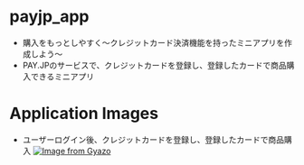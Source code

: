 # payjp_app
* 購入をもっとしやすく〜クレジットカード決済機能を持ったミニアプリを作成しよう〜
* PAY.JPのサービスで、クレジットカードを登録し、登録したカードで商品購入できるミニアプリ


# Application Images
* ユーザーログイン後、クレジットカードを登録し、登録したカードで商品購入
[![Image from Gyazo](https://i.gyazo.com/8106addbbe6e8ea1ab69b54cd7e63dff.gif)](https://gyazo.com/8106addbbe6e8ea1ab69b54cd7e63dff)